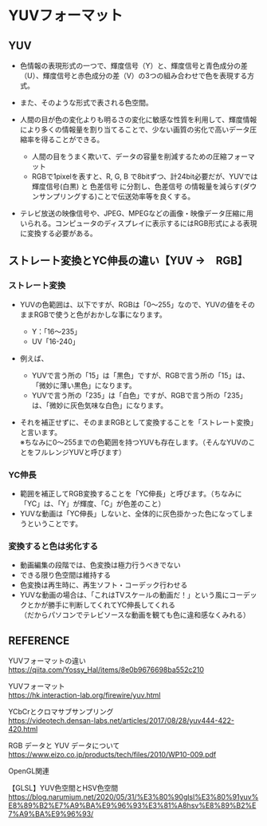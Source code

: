 # YUVフォーマット

## YUV
- 色情報の表現形式の一つで、輝度信号（Y）と、輝度信号と青色成分の差（U）、輝度信号と赤色成分の差（V）の3つの組み合わせで色を表現する方式。
- また、そのような形式で表される色空間。

- 人間の目が色の変化よりも明るさの変化に敏感な性質を利用して、輝度情報により多くの情報量を割り当てることで、少ない画質の劣化で高いデータ圧縮率を得ることができる。
    - 人間の目をうまく欺いて、データの容量を削減するための圧縮フォーマット
    - RGBで1pixelを表すと、R, G, B で8bitずつ、計24bit必要だが、YUVでは 輝度信号(白黒) と 色差信号 に分割し、色差信号 の情報量を減らす(ダウンサンプリングする)ことで伝送効率等を良くする。

- テレビ放送の映像信号や、JPEG、MPEGなどの画像・映像データ圧縮に用いられる。コンピュータのディスプレイに表示するにはRGB形式による表現に変換する必要がある。



## ストレート変換とYC伸長の違い【YUV →　RGB】

### ストレート変換
- YUVの色範囲は、以下ですが、RGBは「0～255」なので、YUVの値をそのままRGBで使うと色がおかしな事になります。
    - Y：「16～235」  
    - UV「16-240」  

- 例えば、

    - YUVで言う所の「15」は「黒色」ですが、RGBで言う所の「15」は、「微妙に薄い黒色」になります。
    - YUVで言う所の「235」は「白色」ですが、RGBで言う所の「235」は、「微妙に灰色気味な白色」になります。


- それを補正せずに、そのままRGBとして変換することを「ストレート変換」と言います。  
    ※ちなみに0～255までの色範囲を持つYUVも存在します。（そんなYUVのことをフルレンジYUVと呼びます）



### YC伸長
- 範囲を補正してRGB変換することを「YC伸長」と呼びます。（ちなみに「YC」は、「Y」が輝度、「C」が色差のこと）
- YUVな動画は「YC伸長」しないと、全体的に灰色掛かった色になってしまうということです。

### 変換すると色は劣化する
- 動画編集の段階では、色変換は極力行うべきでない
- できる限り色空間は維持する
- 色変換は再生時に、再生ソフト・コーデック行わせる
- YUVな動画の場合は、「これはTVスケールの動画だ！」という風にコーデックとかが勝手に判断してくれてYC伸長してくれる  
（だからパソコンでテレビソースな動画を観ても色に違和感なくみれる）


## REFERENCE

YUVフォーマットの違い  
https://qiita.com/Yossy_Hal/items/8e0b9676698ba552c210  

YUVフォーマット  
https://hk.interaction-lab.org/firewire/yuv.html  


YCbCrとクロマサブサンプリング  
https://videotech.densan-labs.net/articles/2017/08/28/yuv444-422-420.html  

RGB データと YUV データについて  
https://www.eizo.co.jp/products/tech/files/2010/WP10-009.pdf  


OpenGL関連

【GLSL】YUV色空間とHSV色空間  
https://blog.narumium.net/2020/05/31/%E3%80%90glsl%E3%80%91yuv%E8%89%B2%E7%A9%BA%E9%96%93%E3%81%A8hsv%E8%89%B2%E7%A9%BA%E9%96%93/  

